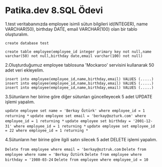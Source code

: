 # Patika.dev 8.SQL Ödevi 

1.test veritabanınızda employee isimli sütun bilgileri id(INTEGER), name VARCHAR(50), birthday DATE, email VARCHAR(100) olan bir tablo oluşturalım.

`create database test`

`create table employee(employee_id integer primary key not null,name varchar(50) not null,birthday date,email varchar(100) not null)`

2.Oluşturduğumuz employee tablosuna 'Mockaroo' servisini kullanarak 50 adet veri ekleyelim.

`insert into employee(employee_id,name,birthday,email) VALUES (.....)`
`insert into employee(employee_id,name,birthday,email) VALUES (.....)`
`insert into employee(employee_id,name,birthday,email) VALUES (.....)`

3.Sütunların her birine göre diğer sütunları güncelleyecek 5 adet UPDATE işlemi yapalım.

`update employee set name = 'Berkay Öztürk' where employee_id = 1 returning *`
`update employee set email = 'berkay@ozturk.com' where employee_id = 1 returning *`
`update employee set birthday = '2001-12-31' where employee_id = 1 returning *`
`update employee set employee_id = 22 where employee_id = 1 returning *`

4.Sütunların her birine göre ilgili satırı silecek 5 adet DELETE işlemi yapalım.

`Delete from employee where email = 'berkay@oztruk.com`
`Delete from employee where name = 'Berkay Öztürk`
`Delete from employee where birthday = '1980-03-24`
`Delete from employee where employee_id = 10`